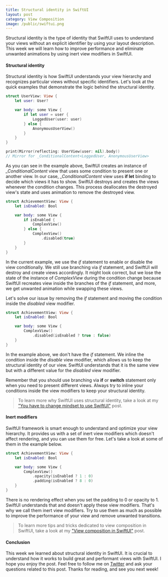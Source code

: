 ```yaml
---
title: Structural identity in SwiftUI
layout: post
category: View Composition
image: /public/swiftui.png
---
```


Structural identity is the type of identity that SwiftUI uses to understand your views without an explicit identifier by using your layout description. This week we will learn how to improve performance and eliminate unwanted animations by using inert view modifiers in SwiftUI.

#### Structural identity
Structural identity is how SwiftUI understands your view hierarchy and recognizes particular views without specific identifiers. Let's look at the quick examples that demonstrate the logic behind the structural identity.

```swift
struct UserView: View {
    let user: User?

    var body: some View {
        if let user = user {
            LoggedUser(user: user)
        } else {
            AnonymousUserView()
        }
    }
}

print(Mirror(reflecting: UserView(user: nil).body))
// Mirror for _ConditionalContent<LoggedUser, AnonymousUserView>
```

As you can see in the example above, SwiftUI creates an instance of *_ConditionalContent* view that uses some condition to present one or another view. In our case, *_ConditionalContent* view uses **if let** binding to decide which views it has to show. SwiftUI destroys and creates the views whenever the condition changes. This process deallocates the destroyed view's state and uses animation to remove the destroyed view.

```swift
struct AchievementView: View {
    let isEnabled: Bool

    var body: some View {
        if isEnabled {
            ComplexView()
        } else {
            ComplexView()
                .disabled(true)
        }
    }
}
```

In the current example, we use the *if* statement to enable or disable the view conditionally. We still use branching via *if* statement, and SwiftUI will destroy and create views accordingly. It might look correct, but we lose the state of the instance of *ComplexView* during the condition change because SwiftUI recreates view inside the branches of the *if* statement, and more, we get unwanted animation while swapping these views.

Let's solve our issue by removing the *if* statement and moving the condition inside the *disabled* view modifier.

```swift
struct AchievementView: View {
    let isEnabled: Bool

    var body: some View {
        ComplexView()
            .disabled(isEnabled ? true : false)
    }
}
```

In the example above, we don't have the *if* statement. We inline the condition inside the *disable* view modifier, which allows us to keep the structural identity of our view. SwiftUI understands that it is the same view but with a different value for the *disabled* view modifier.

Remember that you should use branching via **if** or **switch** statement only when you need to present different views. Always try to inline your conditions inside the view modifiers to keep your structural identity.

> To learn more why SwiftUI uses structural identity, take a look at my ["You have to change mindset to use SwiftUI"](/2019/11/19/you-have-to-change-mindset-to-use-swiftui/) post.

#### Inert modifiers
SwiftUI framework is smart enough to understand and optimize your view hierarchy. It provides us with a set of inert view modifiers which doesn't affect rendering, and you can use them for free. Let's take a look at some of them in the example below.

```swift
struct AchievementView: View {
    let isEnabled: Bool

    var body: some View {
        ComplexView()
            .opacity(isEnabled ? 1 : 0)
            .padding(isEnabled ? 8 : 0)
    }
}
```

There is no rendering effect when you set the padding to 0 or opacity to 1. SwiftUI understands that and doesn't apply these view modifiers. That's why we call them inert view modifiers. Try to use them as much as possible to improve the performance of your view and remove unwanted transitions.

> To learn more tips and tricks dedicated to view composition in SwiftUI, take a look at my ["View composition in SwiftUI"](/2019/10/30/view-composition-in-swiftui/) post.

#### Conclusion
This week we learned about structural identity in SwiftUI. It is crucial to understand how it works to build great and performant views with SwiftUI. I hope you enjoy the post. Feel free to follow me on [Twitter](https://twitter.com/mecid) and ask your questions related to this post. Thanks for reading, and see you next week!

